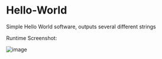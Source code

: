 # Hello-World
Simple Hello World software, outputs several different strings

Runtime Screenshot:

![image](https://user-images.githubusercontent.com/70240084/230659218-61b3fe1c-b84f-4e03-b895-a5dc95160e5d.png)

